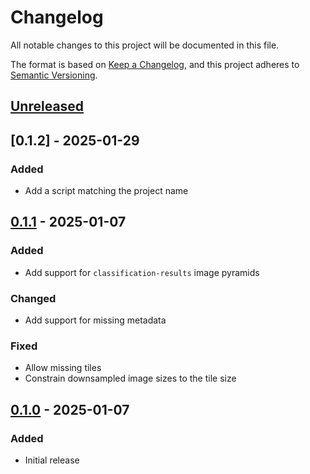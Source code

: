# Changelog

All notable changes to this project will be documented in this file.

The format is based on [Keep a Changelog](https://keepachangelog.com/en/1.1.0/),
and this project adheres to [Semantic Versioning](https://semver.org/spec/v2.0.0.html).

## [Unreleased]

## [0.1.2] - 2025-01-29

### Added
- Add a script matching the project name

## [0.1.1] - 2025-01-07

### Added
- Add support for `classification-results` image pyramids

### Changed
- Add support for missing metadata

### Fixed
- Allow missing tiles
- Constrain downsampled image sizes to the tile size

## [0.1.0] - 2025-01-07

### Added
- Initial release

[unreleased]: https://github.com/MaterialsPhysicsANU/anu_ctlab_qemscan_bse_to_zarr3/compare/v0.1.1...HEAD
[0.1.1]: https://github.com/MaterialsPhysicsANU/anu_ctlab_qemscan_bse_to_zarr3/releases/tag/v0.1.1
[0.1.0]: https://github.com/MaterialsPhysicsANU/anu_ctlab_qemscan_bse_to_zarr3/releases/tag/v0.1.0
